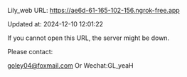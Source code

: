 Lily_web URL: https://ae6d-61-165-102-156.ngrok-free.app

Updated at: 2024-12-10 12:01:22

If you cannot open this URL, the server might be down.

Please contact: 

goley04@foxmail.com Or Wechat:GL_yeaH
